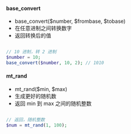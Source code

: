
#### base_convert

- base_convert($number, $frombase, $tobase)
- 在任意进制之间转换数字
- 返回转换后的值

```php

// 10 进制，转 2 进制 
$number = 10;
base_convert($number, 10, 2); // 1010

```

#### mt_rand

- mt_rand($min, $max)
- 生成更好的随机数
- 返回 min 到 max 之间的随机整数

```php

// 返回，随机整数
$num = mt_rand(1, 100);

```
